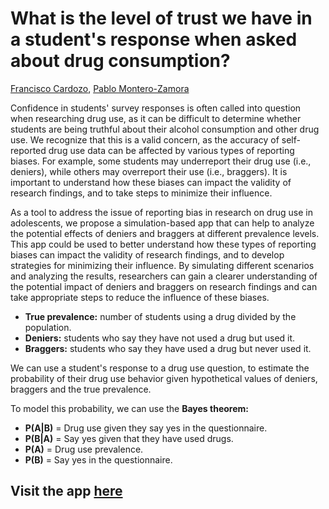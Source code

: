 # What is the level of trust we have in a student's response when asked about drug consumption?

[Francisco Cardozo](https://github.com/focardozom), [Pablo Montero-Zamora](https://scholar.google.es/citations?user=jw7I6NUAAAAJ&hl=en)

Confidence in students' survey responses is often called into question when researching drug use, as it can be difficult to determine whether students are being truthful about their alcohol consumption and other drug use. We recognize that this is a valid concern, as the accuracy of self-reported drug use data can be affected by various types of reporting biases. For example, some students may underreport their drug use (i.e., deniers), while others may overreport their use (i.e., braggers). It is important to understand how these biases can impact the validity of research findings, and to take steps to minimize their influence.

As a tool to address the issue of reporting bias in research on drug use in adolescents, we propose a simulation-based app that can help to analyze the potential effects of deniers and braggers at different prevalence levels. This app could be used to better understand how these types of reporting biases can impact the validity of research findings, and to develop strategies for minimizing their influence. By simulating different scenarios and analyzing the results, researchers can gain a clearer understanding of the potential impact of deniers and braggers on research findings and can take appropriate steps to reduce the influence of these biases.

* **True prevalence:** number of students using a drug divided by the population.  
* **Deniers:** students who say they have not used a drug but used it. 
* **Braggers:** students who say they have used a drug but never used it. 

We can use a student's response to a drug use question, to estimate the probability of their drug use behavior given hypothetical values of deniers, braggers and the true prevalence.

To model this probability, we can use the **Bayes theorem:**

* **P(A|B)** = Drug use given they say yes in the questionnaire.
* **P(B|A)** = Say yes given that they have used drugs.
* **P(A)** = Drug use prevalence.
* **P(B)** = Say yes in the questionnaire.

## Visit the app [here](https://francisco-cardozo.shinyapps.io/thrusworthy/)



